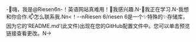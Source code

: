 -👋嗨，我是@Riesen6n-！英语网站真难用！👀我感兴趣.N-🌱我正在学习.N-我想和你合作.📫怎么联系我.Nn<！--nRiesen 6/riesen 6是一个✨特殊的✨存储库，因为它的‘README.md’(此文件)出现在您的GitHub配置文件中。您可以单击预览链接查看更改。N->
